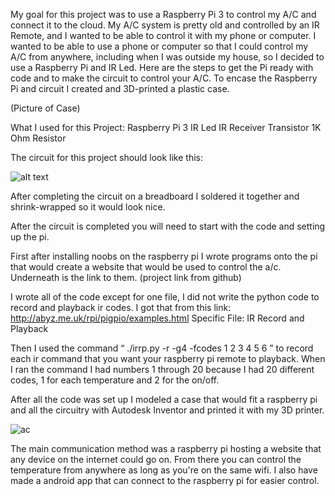 My goal for this project was to use a Raspberry Pi 3 to control my A/C and connect it to the cloud. My A/C system is pretty old and controlled by an IR Remote, and I wanted to be able to control it with my phone or computer. I wanted to be able to use a phone or computer so that I could control my A/C from anywhere, including when I was outside my house, so I decided to use a Raspberry Pi and IR Led. Here are the steps to get the Pi ready with code and to make the circuit to control your A/C. To encase the Raspberry Pi and circuit I created and 3D-printed a plastic case.

(Picture of Case)


What I used for this Project:
Raspberry Pi 3
IR Led
IR Receiver
Transistor
1K Ohm Resistor

The circuit for this project should look like this:

![alt text](https://cdn.instructables.com/FEL/FXOD/J7MFSVLB/FELFXODJ7MFSVLB.LARGE.jpg)

After completing the circuit on a breadboard I soldered it together and shrink-wrapped so it would look nice.

After the circuit is completed you will need to start with the code and setting up the pi. 

First after installing noobs on the raspberry pi I wrote programs onto the pi that would create a website that would be used to control the a/c. Underneath is the link to them.
(project link from github)

I wrote all of the code except for one file, I did not write the python code to record and playback ir codes. I got that from this link:
http://abyz.me.uk/rpi/pigpio/examples.html
Specific File:
IR Record and Playback

Then I used the command “ ./irrp.py -r -g4 -fcodes 1 2 3 4 5 6 ” to record each ir command that you want your raspberry pi remote to playback. When I ran the command I had numbers 1 through 20 because I had 20 different codes, 1 for each temperature and 2 for the on/off.

After all the code was set up I modeled a case that would fit a raspberry pi and all the circuitry with Autodesk Inventor and printed it with my 3D printer.

![ac](https://user-images.githubusercontent.com/15959693/62400819-a01f6780-b54e-11e9-9b17-b91f93819d07.PNG)

The main communication method was a raspberry pi hosting a website that any device on the internet could go on. From there you can control the temperature from anywhere as long as you're on the same wifi. I also have made a android app that can connect to the raspberry pi for easier control.
